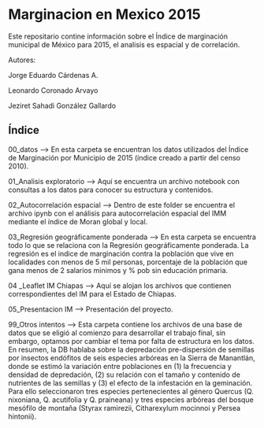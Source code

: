 # Marginacion en Mexico 2015
Este repositario contine información sobre el Índice de marginación municipal de México para 2015, el analisis es espacial y de correlación.


Autores:

Jorge Eduardo Cárdenas A.

Leonardo Coronado Arvayo

Jeziret Sahadi González Gallardo


## Índice
00_datos --> En esta carpeta se encuentran los datos utilizados del Índice de Marginación por Municipio de 2015 (índice creado a partir del censo 2010).

01_Analisis exploratorio --> Aquí se encuentra un archivo notebook con consultas a los datos para conocer su estructura y contenidos.

02_Autocorrelación espacial --> Dentro de este folder se encuentra el archivo ipynb con el análisis para autocorrelación espacial del IMM mediante el índice de Moran global y local.

03_Regresión geográficamente ponderada -->  En esta carpeta se encuentra todo lo que se relaciona con la Regresión geográficamente ponderada. La regresión es el indice de marginación contra la población que vive en localidades con menos de 5 mil personas, porcentaje de la población que gana menos de 2 salarios minimos y % pob sin educación primaria.

04 _Leaflet IM Chiapas --> Aquí se alojan los archivos que contienen correspondientes del IM para el Estado de Chiapas.

05_Presentacion IM --> Presentación del proyecto.

99_Otros intentos --> Esta carpeta contiene los archivos de una base de datos que se eligió al comienzo para desarrollar el trabajo final, sin embargo, optamos por cambiar el tema por falta de estructura en los datos. En resumen, la DB hablaba sobre la depredación pre-dispersión de semillas por insectos endófitos de seis especies arbóreas en la Sierra de Manantlán, donde se estimó la variación entre poblaciones en (1) la frecuencia y densidad de depredación, (2) su relación con el tamaño y contenido de nutrientes de las semillas y (3) el efecto de la infestación en la geminación. Para ello seleccionaron tres especies pertenecientes al género Quercus (Q. nixoniana, Q. acutifolia y Q. praineana) y tres especies arbóreas del bosque mesófilo de montaña (Styrax ramirezii, Citharexylum mocinnoi y Persea hintonii).
